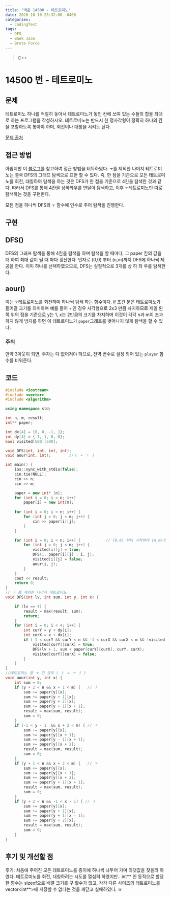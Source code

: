 ```yaml
---
title: "백준 14500 - 테트로미노"
date: 2020-10-10 23:32:00 -0400
categories: 
  - codingTest
tags:
  - DFS
  - Baek Joon
  - Brute Force
---
```


> C++ 

14500 번 - 테트로미노
=============
 
## 문제
테트로미노 하나를 적절히 놓아서 테트로미노가 놓인 칸에 쓰여 있는 수들의 합을 최대로 하는 프로그램을 작성하시오.
테트로미노는 반드시 한 정사각형이 정확히 하나의 칸을 포함하도록 놓아야 하며, 회전이나 대칭을 시켜도 된다.

[문제 출처](https://www.acmicpc.net/problem/14500)

## 접근 방법 
아쉽지만 이 [블로그](https://velog.io/@skyepodium/%EB%B0%B1%EC%A4%80-14500-%ED%85%8C%ED%8A%B8%EB%A1%9C%EB%AF%B8%EB%85%B8)를 참고하여 접근 방법을 터득하였다.
`ㅜ`를 제외한 나머지 테트로미노는 결국 DFS의 그래프 탐색으로 표현 할 수 있다.
즉, 한 점을 기준으로 모든 테트로미노를 회전, 대칭하여 탐색을 하는 것은 DFS가 한 점을 기준으로 4칸을 탐색한 것과 같다.
따라서 DFS를 통해 4칸을 상하좌우를 연달아 탐색하고, 이후 `ㅜ`테트로미노만 따로 탐색하는 것을 구현한다.

모든 점을 하나씩 DFS와 `ㅜ` 함수에 인수로 주어 탐색을 진행한다.


## 구현

## DFS()
DFS의 그래프 탐색을 통해 4칸을 탐색을 하며 탐색을 할 때마다, 그 paper 칸의 값을 더 하여 최대 값이 될 때 마다 갱신한다.
인자로 (0,0) 부터 (n,m)까지 DFS에 하나씩 제공을 한다. 이미 하나를 선택하였으므로, DFS는 실질적으로 3개를 상 하 좌 우를 탐색한다.

## aour()
이는 `ㅜ`테트로미노를 회전하며 하나씩 탐색 하는 함수이다.
if 조건 문은 테트로미노가 들어갈 크기를 의미하며
예를 들어 `ㅜ`인 경우 사각형으로 2x3 만큼 차지하므로 제일 왼쪽 위의 점을 기준으로 y는 1, x는 2만큼의 크기를 차지하며 이것이 각각 n과 m이 초과하지 않게 방지를 하면 이 테트로미노가 `paper`그래프를 벗어나지 않게 탐색을 할 수 있다.

### 주의
만약 3아웃이 되면, 주자는 다 없어져야 하므로, 전역 변수로 설정 되어 있는 `player` 함수를 비워준다.

## 코드 
```c++
#include <iostream>
#include <vector>
#include <algorithm>

using namespace std;

int n, m, result;
int** paper;

int dx[4] = {0, 0, -1, 1};
int dy[4] = {-1, 1, 0, 0};
bool visited[500][500];

void DFS(int, int, int, int);
void aour(int, int);		//ㅏ ㅗ ㅜ ㅓ

int main() {
	ios::sync_with_stdio(false);
	cin.tie(NULL);
	cin >> n;
	cin >> m;

	paper = new int* [n];
	for (int i = 0; i < n; i++)
		paper[i] = new int[m];
	
	for (int i = 0; i < n; i++) {
		for (int j = 0; j < m; j++) {
			cin >> paper[i][j];
		}
	}

	for (int i = 0; i < n; i++) {			// (0,0) 부터 시작하여 (n,m)까지 점 까지 이동하며 테트리미노를 놔두면서 탐색
		for (int j = 0; j < m; j++) {
			visited[i][j] = true;
			DFS(1, paper[i][j] , i, j);
			visited[i][j] = false;
			aour(i, j);
		}
	}
	cout << result;
	return 0;
}
// ㅜ 를 제외한 나머지 테트로미노
void DFS(int lv, int sum, int y, int x) {

	if (lv == 4) {
		result = max(result, sum);
		return;
	}
	for (int i = 0; i < 4; i++) {
		int curY = y + dy[i];
		int curX = x + dx[i];
		if (-1 < curY && curY < n && -1 < curX && curX < m && !visited[curY][curX]) {
			visited[curY][curX] = true;
			DFS(lv + 1, sum + paper[curY][curX], curY, curX);
			visited[curY][curX] = false;
		}
	}
}
//테트로미노 중 ㅜ 인 경우 ( ㅏ ㅗ ㅜ ㅓ )
void aour(int y, int x) {
	int sum = 0;
	if (y + 2 < n && x + 1 < m) {	// ㅏ
		sum += paper[y][x];
		sum += paper[y + 1][x];
		sum += paper[y + 2][x];
		sum += paper[y + 1][x + 1];
		result = max(sum, result);
		sum = 0;
	}
	if (-1 < y - 1  && x + 2 < m) { // ㅗ
		sum += paper[y][x];
		sum += paper[y][x + 1];
		sum += paper[y - 1][x + 1];
		sum += paper[y][x + 2];
		result = max(sum, result);
		sum = 0;
	}
	if (y + 1 < n && x + 2 < m) {	// ㅜ
		sum += paper[y][x];
		sum += paper[y][x + 1];
		sum += paper[y][x + 2];
		sum += paper[y + 1][x + 1];
		result = max(sum, result);
		sum = 0;
	}
	if (y + 2 < n && -1 < x - 1) { // ㅓ
		sum += paper[y][x];
		sum += paper[y + 1][x];
		sum += paper[y + 1][x - 1];
		sum += paper[y + 2][x];
		result = max(sum, result);
		sum = 0;
	}
}
```

## 후기 및 개선할 점

후기:
처음에 주어진 모든 테트로미노를 종이에 하나씩 놔두어 가며 최댓값을 찾을려 하였다.
테트로미노를 회전, 대칭하려는 시도를 열심히 하였지만..
int** 인 동적으로 할당한 함수는 sizeof으로 배열 크기를 구 할수가 없고, 각각 다른 사이즈의 테트로미노를 vector<int**>에 저장할 수 없다는 것을 깨닫고 실패하였다. ㅠ
